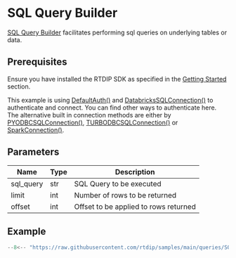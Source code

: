# SQL Query Builder

[SQL Query Builder](../../code-reference/query/sql/sql_query.md) facilitates performing sql queries on underlying tables or data.

## Prerequisites
Ensure you have installed the RTDIP SDK as specified in the [Getting Started](../../../getting-started/installation.md#installing-the-rtdip-sdk) section.

This example is using [DefaultAuth()](../../code-reference/authentication/azure.md) and [DatabricksSQLConnection()](../../code-reference/query/connectors/db-sql-connector.md) to authenticate and connect. You can find other ways to authenticate here. The alternative built in connection methods are either by [PYODBCSQLConnection()](../../code-reference/query/connectors/pyodbc-sql-connector.md), [TURBODBCSQLConnection()](../../code-reference/query/connectors/turbodbc-sql-connector.md) or [SparkConnection()](../../code-reference/query/connectors/spark-connector.md).

## Parameters
|Name|Type|Description|
|---|---|---|
|sql_query|str|SQL Query to be executed|
|limit|int|Number of rows to be returned|
|offset|int|Offset to be applied to rows returned|

## Example
```python
--8<-- "https://raw.githubusercontent.com/rtdip/samples/main/queries/SQLQueryBuilder/get.py"
```